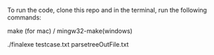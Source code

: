 To run the code, clone this repo and in the terminal, run the following commands:

make (for mac) / mingw32-make(windows)

./finalexe testcase.txt parsetreeOutFile.txt

